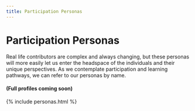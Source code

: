 ```yaml
---
title: Participation Personas
---
```


# Participation Personas

  Real life contributors are complex and always changing, but these personas will more easily let us enter the headspace of the individuals and their unique perspectives.  As we contemplate participation and learning pathways, we can refer to our personas by name.

#### (Full profiles coming soon)

{% include personas.html %}


